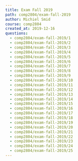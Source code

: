 ```yaml
---
title: Exam Fall 2019
path: comp2804/exam-fall-2019
author: Michiel Smid
course: comp2804
created_at: 2019-12-16
questions:
  - comp2804/exam-fall-2019/1
  - comp2804/exam-fall-2019/2
  - comp2804/exam-fall-2019/3
  - comp2804/exam-fall-2019/4
  - comp2804/exam-fall-2019/5
  - comp2804/exam-fall-2019/6
  - comp2804/exam-fall-2019/7
  - comp2804/exam-fall-2019/8
  - comp2804/exam-fall-2019/9
  - comp2804/exam-fall-2019/10
  - comp2804/exam-fall-2019/11
  - comp2804/exam-fall-2019/12
  - comp2804/exam-fall-2019/13
  - comp2804/exam-fall-2019/14
  - comp2804/exam-fall-2019/15
  - comp2804/exam-fall-2019/16
  - comp2804/exam-fall-2019/17
  - comp2804/exam-fall-2019/18
  - comp2804/exam-fall-2019/19
  - comp2804/exam-fall-2019/20
  - comp2804/exam-fall-2019/21
  - comp2804/exam-fall-2019/22
  - comp2804/exam-fall-2019/23
  - comp2804/exam-fall-2019/24
  - comp2804/exam-fall-2019/25
---
```

